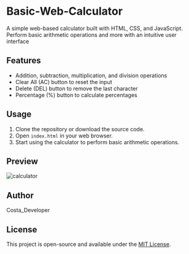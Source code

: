 # Basic-Web-Calculator
 A simple web-based calculator built with HTML, CSS, and JavaScript. Perform basic arithmetic operations and more with an intuitive user interface

## Features

- Addition, subtraction, multiplication, and division operations
- Clear All (AC) button to reset the input
- Delete (DEL) button to remove the last character
- Percentage (%) button to calculate percentages

## Usage

1. Clone the repository or download the source code.
2. Open `index.html` in your web browser.
3. Start using the calculator to perform basic arithmetic operations.

## Preview

![calculator](https://github.com/costawhitehat/Basic-Web-Calculator/assets/95866232/f2f9ca60-3703-4974-9c2f-46bbe94b4ec2)


## Author

Costa_Developer

## License

This project is open-source and available under the [MIT License](LICENSE).
